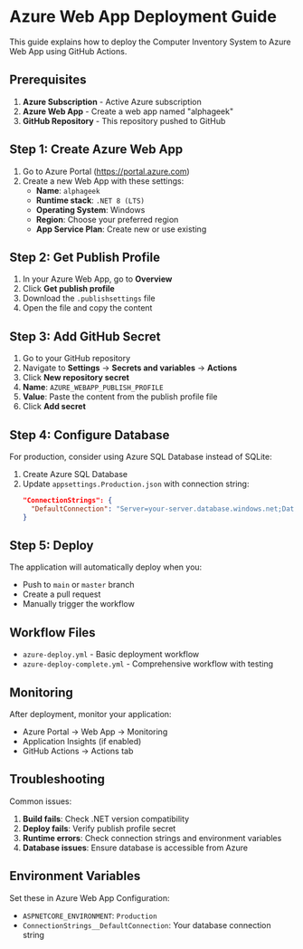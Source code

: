 # Azure Web App Deployment Guide

This guide explains how to deploy the Computer Inventory System to Azure Web App using GitHub Actions.

## Prerequisites

1. **Azure Subscription** - Active Azure subscription
2. **Azure Web App** - Create a web app named "alphageek"
3. **GitHub Repository** - This repository pushed to GitHub

## Step 1: Create Azure Web App

1. Go to Azure Portal (https://portal.azure.com)
2. Create a new Web App with these settings:
   - **Name**: `alphageek`
   - **Runtime stack**: `.NET 8 (LTS)`
   - **Operating System**: Windows
   - **Region**: Choose your preferred region
   - **App Service Plan**: Create new or use existing

## Step 2: Get Publish Profile

1. In your Azure Web App, go to **Overview**
2. Click **Get publish profile**
3. Download the `.publishsettings` file
4. Open the file and copy the content

## Step 3: Add GitHub Secret

1. Go to your GitHub repository
2. Navigate to **Settings** → **Secrets and variables** → **Actions**
3. Click **New repository secret**
4. **Name**: `AZURE_WEBAPP_PUBLISH_PROFILE`
5. **Value**: Paste the content from the publish profile file
6. Click **Add secret**

## Step 4: Configure Database

For production, consider using Azure SQL Database instead of SQLite:

1. Create Azure SQL Database
2. Update `appsettings.Production.json` with connection string:
   ```json
   "ConnectionStrings": {
     "DefaultConnection": "Server=your-server.database.windows.net;Database=alphageek;User Id=your-username;Password=your-password;"
   }
   ```

## Step 5: Deploy

The application will automatically deploy when you:
- Push to `main` or `master` branch
- Create a pull request
- Manually trigger the workflow

## Workflow Files

- `azure-deploy.yml` - Basic deployment workflow
- `azure-deploy-complete.yml` - Comprehensive workflow with testing

## Monitoring

After deployment, monitor your application:
- Azure Portal → Web App → Monitoring
- Application Insights (if enabled)
- GitHub Actions → Actions tab

## Troubleshooting

Common issues:
1. **Build fails**: Check .NET version compatibility
2. **Deploy fails**: Verify publish profile secret
3. **Runtime errors**: Check connection strings and environment variables
4. **Database issues**: Ensure database is accessible from Azure

## Environment Variables

Set these in Azure Web App Configuration:
- `ASPNETCORE_ENVIRONMENT`: `Production`
- `ConnectionStrings__DefaultConnection`: Your database connection string
